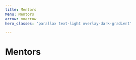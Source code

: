 ```yaml
---
title: Mentors
Menu: Mentors
arrow: noarrow
hero_classes: 'parallax text-light overlay-dark-gradient'

---
```


# **Mentors**
